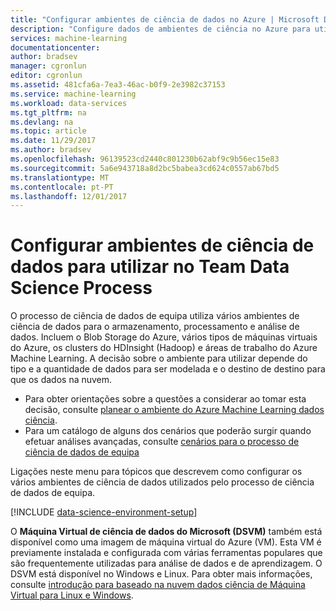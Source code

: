 ```yaml
---
title: "Configurar ambientes de ciência de dados no Azure | Microsoft Docs"
description: "Configure dados de ambientes de ciência no Azure para utilização no processo de ciência de dados de equipa."
services: machine-learning
documentationcenter: 
author: bradsev
manager: cgronlun
editor: cgronlun
ms.assetid: 481cfa6a-7ea3-46ac-b0f9-2e3982c37153
ms.service: machine-learning
ms.workload: data-services
ms.tgt_pltfrm: na
ms.devlang: na
ms.topic: article
ms.date: 11/29/2017
ms.author: bradsev
ms.openlocfilehash: 96139523cd2440c801230b62abf9c9b56ec15e83
ms.sourcegitcommit: 5a6e943718a8d2bc5babea3cd624c0557ab67bd5
ms.translationtype: MT
ms.contentlocale: pt-PT
ms.lasthandoff: 12/01/2017
---
```

# <a name="set-up-data-science-environments-for-use-in-the-team-data-science-process"></a>Configurar ambientes de ciência de dados para utilizar no Team Data Science Process
O processo de ciência de dados de equipa utiliza vários ambientes de ciência de dados para o armazenamento, processamento e análise de dados. Incluem o Blob Storage do Azure, vários tipos de máquinas virtuais do Azure, os clusters do HDInsight (Hadoop) e áreas de trabalho do Azure Machine Learning. A decisão sobre o ambiente para utilizar depende do tipo e a quantidade de dados para ser modelada e o destino de destino para que os dados na nuvem. 

* Para obter orientações sobre a questões a considerar ao tomar esta decisão, consulte [planear o ambiente do Azure Machine Learning dados ciência](plan-your-environment.md). 
* Para um catálogo de alguns dos cenários que poderão surgir quando efetuar análises avançadas, consulte [cenários para o processo de ciência de dados de equipa](plan-sample-scenarios.md)

Ligações neste menu para tópicos que descrevem como configurar os vários ambientes de ciência de dados utilizados pelo processo de ciência de dados de equipa.

[!INCLUDE [data-science-environment-setup](../../../includes/cap-setup-environments.md)]

O **Máquina Virtual de ciência de dados do Microsoft (DSVM)** também está disponível como uma imagem de máquina virtual do Azure (VM). Esta VM é previamente instalada e configurada com várias ferramentas populares que são frequentemente utilizadas para análise de dados e de aprendizagem. O DSVM está disponível no Windows e Linux. Para obter mais informações, consulte [introdução para baseado na nuvem dados ciência de Máquina Virtual para Linux e Windows](../data-science-virtual-machine/overview.md).

